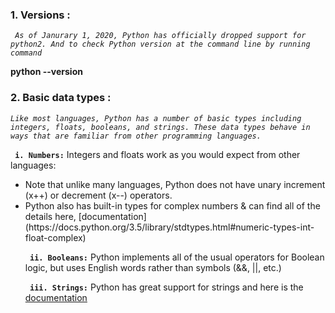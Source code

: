 ### 1. Versions :

  *` As of Janurary 1, 2020, Python has officially dropped support for python2. And to check Python version at the command line by running command`*
  
   **python --version**
   
### 2. Basic data types :
  
  *`Like most languages, Python has a number of basic types including integers, floats, booleans, and strings. These data types behave in ways that are familiar from other programming languages.`*

**` i. Numbers:`** Integers and floats work as you would expect from other languages:
<ul>
<li>Note that unlike many languages, Python does not have unary increment (x++) or decrement (x--) operators.

<li>Python also has built-in types for complex numbers & can find all of the details here,
  [documentation](https://docs.python.org/3.5/library/stdtypes.html#numeric-types-int-float-complex)
  

**` ii. Booleans:`** Python implements all of the usual operators for Boolean logic, but uses English words rather than symbols (&&, ||, etc.)

**` iii. Strings:`**  Python has great support for strings and here is the [documentation](https://docs.python.org/3.5/library/stdtypes.html#string-methods)
